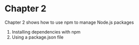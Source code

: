 # Chapter 2

Chapter 2 shows how to use npm to manage Node.js packages

1. Installing dependencies with npm
2. Using a package.json file

